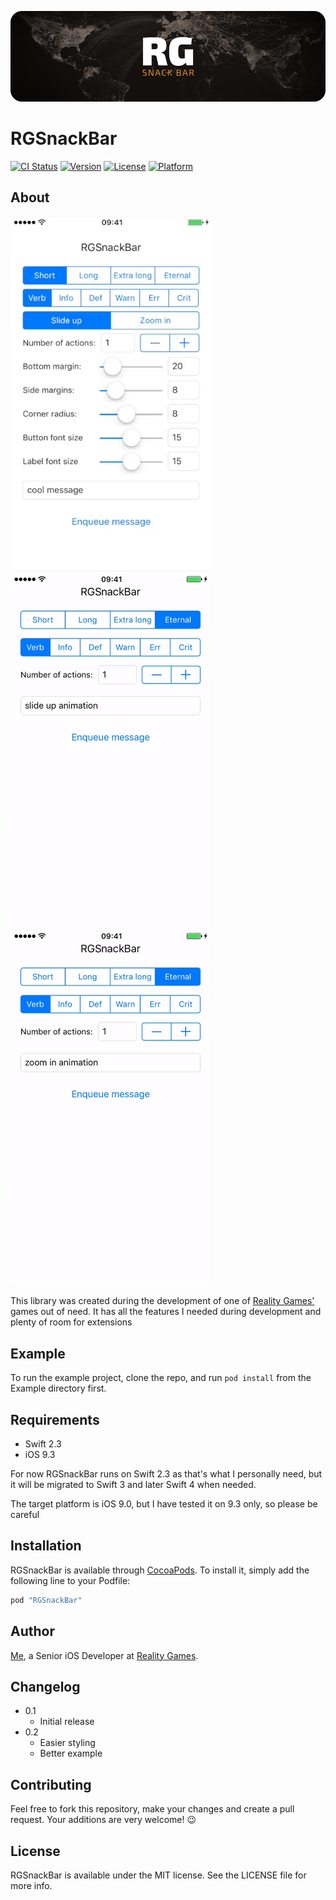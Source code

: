 ![RGSnackBar logo](Assets/rgsnacklogo.png)

# RGSnackBar

[![CI Status](http://img.shields.io/travis/jdarowski/RGSnackBar.svg?style=flat)](https://travis-ci.org/jdarowski/RGSnackBar)
[![Version](https://img.shields.io/cocoapods/v/RGSnackBar.svg?style=flat)](http://cocoapods.org/pods/RGSnackBar)
[![License](https://img.shields.io/cocoapods/l/RGSnackBar.svg?style=flat)](http://cocoapods.org/pods/RGSnackBar)
[![Platform](https://img.shields.io/cocoapods/p/RGSnackBar.svg?style=flat)](http://cocoapods.org/pods/RGSnackBar)

## About

<img src="Assets/customization.gif" width="320" height="568" alt="Total customization!" />
<img src="Assets/slideup.gif" width="320" height="568" alt="Slide up animation!" />
<img src="Assets/zoomin.gif" width="320" height="568" alt="Zoom in animation!" />

This library was created during the development of one of 
[Reality Games'](https://wearerealitygames.com/) games out of need. It has all
the features I needed during development and plenty of room for extensions

## Example

To run the example project, clone the repo, and run `pod install` from the Example directory first.

## Requirements

* Swift 2.3
* iOS 9.3

For now RGSnackBar runs on Swift 2.3 as that's what I personally need, but it
will be migrated to Swift 3 and later Swift 4 when needed.

The target platform is iOS 9.0, but I have tested it on 9.3 only, so please be careful

## Installation

RGSnackBar is available through [CocoaPods](http://cocoapods.org). To install
it, simply add the following line to your Podfile:

```ruby
pod "RGSnackBar"
```

## Author

[Me](https://github.com/jdarowski/), a Senior iOS Developer at 
[Reality Games](https://wearerealitygames.com/). 

## Changelog

* 0.1
    * Initial release
* 0.2
    * Easier styling
    * Better example

## Contributing

Feel free to fork this repository, make your changes and create a pull request.
Your additions are very welcome! 😉

## License

RGSnackBar is available under the MIT license. See the LICENSE file for more info.

